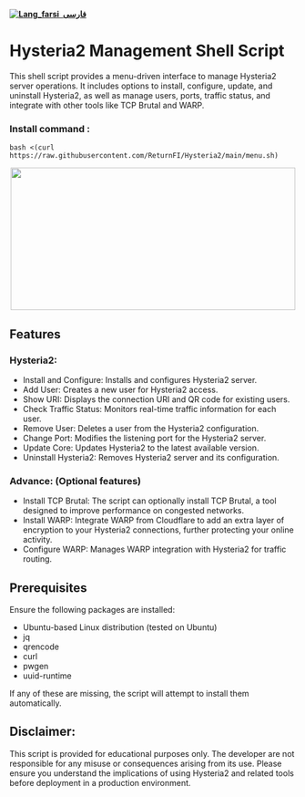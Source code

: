 <div dir="ltr">



[**![Lang_farsi](https://user-images.githubusercontent.com/125398461/234186932-52f1fa82-52c6-417f-8b37-08fe9250a55f.png) &nbsp;فارسی**](README-fa.md)


# Hysteria2 Management Shell Script

This shell script provides a menu-driven interface to manage Hysteria2 server operations. It includes options to install, configure, update, and uninstall Hysteria2, as well as manage users, ports, traffic status, and integrate with other tools like TCP Brutal and WARP.

### Install command :
```shell
bash <(curl https://raw.githubusercontent.com/ReturnFI/Hysteria2/main/menu.sh)
```

<p align="center">
<img src="https://github.com/ReturnFI/Hysteria2/assets/151555003/b1c7ab9f-7887-46fd-8e13-a7bfe9bf5990" width="500" height="250">
<p/>


## Features

### Hysteria2:
- Install and Configure: Installs and configures Hysteria2 server.
- Add User: Creates a new user for Hysteria2 access.
- Show URI: Displays the connection URI and QR code for existing users.
- Check Traffic Status: Monitors real-time traffic information for each user.
- Remove User: Deletes a user from the Hysteria2 configuration.
- Change Port: Modifies the listening port for the Hysteria2 server.
- Update Core: Updates Hysteria2 to the latest available version.
- Uninstall Hysteria2: Removes Hysteria2 server and its configuration.

### Advance: (Optional features)

- Install TCP Brutal:  The script can optionally install TCP Brutal, a tool designed to improve performance on congested networks.
- Install WARP: Integrate WARP from Cloudflare to add an extra layer of encryption to your Hysteria2 connections, further protecting your online activity.
- Configure WARP: Manages WARP integration with Hysteria2 for traffic routing.

## Prerequisites
Ensure the following packages are installed:

- Ubuntu-based Linux distribution (tested on Ubuntu)
- jq
- qrencode
- curl
- pwgen
- uuid-runtime

If any of these are missing, the script will attempt to install them automatically.
  
## Disclaimer:

This script is provided for educational purposes only. The developer are not responsible for any misuse or consequences arising from its use. Please ensure you understand the implications of using Hysteria2 and related tools before deployment in a production environment.

